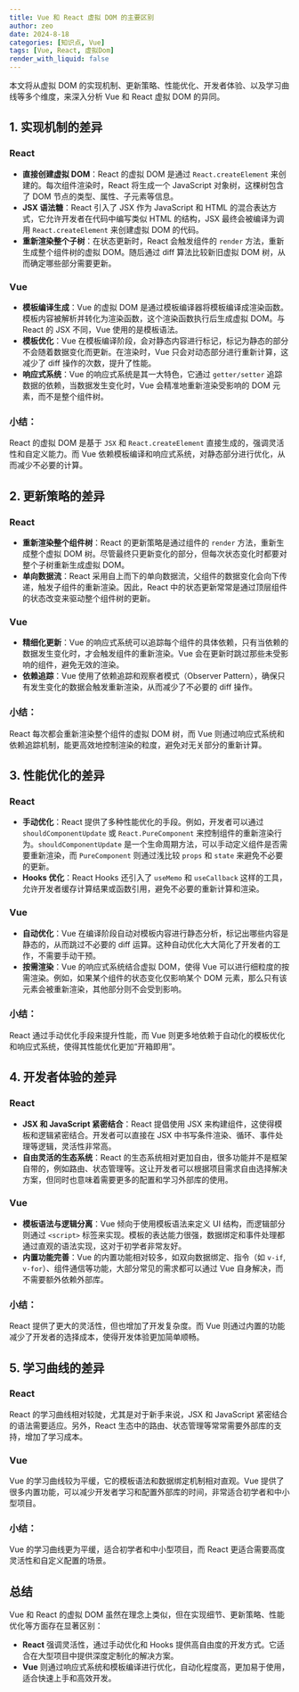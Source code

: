 ```yaml
---
title: Vue 和 React 虚拟 DOM 的主要区别
author: zeo
date: 2024-8-18
categories: [知识点, Vue]
tags: [Vue, React, 虚拟Dom]
render_with_liquid: false
---
```


本文将从虚拟 DOM 的实现机制、更新策略、性能优化、开发者体验、以及学习曲线等多个维度，来深入分析 Vue 和 React 虚拟 DOM 的异同。

## 1. 实现机制的差异

### React
- **直接创建虚拟 DOM**：React 的虚拟 DOM 是通过 `React.createElement` 来创建的。每次组件渲染时，React 将生成一个 JavaScript 对象树，这棵树包含了 DOM 节点的类型、属性、子元素等信息。
- **JSX 语法糖**：React 引入了 JSX 作为 JavaScript 和 HTML 的混合表达方式，它允许开发者在代码中编写类似 HTML 的结构，JSX 最终会被编译为调用 `React.createElement` 来创建虚拟 DOM 的代码。
- **重新渲染整个子树**：在状态更新时，React 会触发组件的 `render` 方法，重新生成整个组件树的虚拟 DOM。随后通过 diff 算法比较新旧虚拟 DOM 树，从而确定哪些部分需要更新。

### Vue
- **模板编译生成**：Vue 的虚拟 DOM 是通过模板编译器将模板编译成渲染函数。模板内容被解析并转化为渲染函数，这个渲染函数执行后生成虚拟 DOM。与 React 的 JSX 不同，Vue 使用的是模板语法。
- **模板优化**：Vue 在模板编译阶段，会对静态内容进行标记，标记为静态的部分不会随着数据变化而更新。在渲染时，Vue 只会对动态部分进行重新计算，这减少了 diff 操作的次数，提升了性能。
- **响应式系统**：Vue 的响应式系统是其一大特色，它通过 `getter/setter` 追踪数据的依赖，当数据发生变化时，Vue 会精准地重新渲染受影响的 DOM 元素，而不是整个组件树。

### 小结：
React 的虚拟 DOM 是基于 `JSX` 和 `React.createElement` 直接生成的，强调灵活性和自定义能力。而 Vue 依赖模板编译和响应式系统，对静态部分进行优化，从而减少不必要的计算。

## 2. 更新策略的差异

### React
- **重新渲染整个组件树**：React 的更新策略是通过组件的 `render` 方法，重新生成整个虚拟 DOM 树。尽管最终只更新变化的部分，但每次状态变化时都要对整个子树重新生成虚拟 DOM。
- **单向数据流**：React 采用自上而下的单向数据流，父组件的数据变化会向下传递，触发子组件的重新渲染。因此，React 中的状态更新常常是通过顶层组件的状态改变来驱动整个组件树的更新。

### Vue
- **精细化更新**：Vue 的响应式系统可以追踪每个组件的具体依赖，只有当依赖的数据发生变化时，才会触发组件的重新渲染。Vue 会在更新时跳过那些未受影响的组件，避免无效的渲染。
- **依赖追踪**：Vue 使用了依赖追踪和观察者模式（Observer Pattern），确保只有发生变化的数据会触发重新渲染，从而减少了不必要的 diff 操作。

### 小结：
React 每次都会重新渲染整个组件的虚拟 DOM 树，而 Vue 则通过响应式系统和依赖追踪机制，能更高效地控制渲染的粒度，避免对无关部分的重新计算。

## 3. 性能优化的差异

### React
- **手动优化**：React 提供了多种性能优化的手段。例如，开发者可以通过 `shouldComponentUpdate` 或 `React.PureComponent` 来控制组件的重新渲染行为。`shouldComponentUpdate` 是一个生命周期方法，可以手动定义组件是否需要重新渲染，而 `PureComponent` 则通过浅比较 `props` 和 `state` 来避免不必要的更新。
- **Hooks 优化**：React Hooks 还引入了 `useMemo` 和 `useCallback` 这样的工具，允许开发者缓存计算结果或函数引用，避免不必要的重新计算和渲染。

### Vue
- **自动优化**：Vue 在编译阶段自动对模板内容进行静态分析，标记出哪些内容是静态的，从而跳过不必要的 diff 运算。这种自动优化大大简化了开发者的工作，不需要手动干预。
- **按需渲染**：Vue 的响应式系统结合虚拟 DOM，使得 Vue 可以进行细粒度的按需渲染。例如，如果某个组件的状态变化仅影响某个 DOM 元素，那么只有该元素会被重新渲染，其他部分则不会受到影响。

### 小结：
React 通过手动优化手段来提升性能，而 Vue 则更多地依赖于自动化的模板优化和响应式系统，使得其性能优化更加“开箱即用”。

## 4. 开发者体验的差异

### React
- **JSX 和 JavaScript 紧密结合**：React 提倡使用 JSX 来构建组件，这使得模板和逻辑紧密结合。开发者可以直接在 JSX 中书写条件渲染、循环、事件处理等逻辑，灵活性非常高。
- **自由灵活的生态系统**：React 的生态系统相对更加自由，很多功能并不是框架自带的，例如路由、状态管理等。这让开发者可以根据项目需求自由选择解决方案，但同时也意味着需要更多的配置和学习外部库的使用。

### Vue
- **模板语法与逻辑分离**：Vue 倾向于使用模板语法来定义 UI 结构，而逻辑部分则通过 `<script>` 标签来实现。模板的表达能力很强，数据绑定和事件处理都通过直观的语法实现，这对于初学者非常友好。
- **内置功能完善**：Vue 的内置功能相对较多，如双向数据绑定、指令（如 `v-if`, `v-for`）、组件通信等功能，大部分常见的需求都可以通过 Vue 自身解决，而不需要额外依赖外部库。

### 小结：
React 提供了更大的灵活性，但也增加了开发复杂度。而 Vue 则通过内置的功能减少了开发者的选择成本，使得开发体验更加简单顺畅。

## 5. 学习曲线的差异

### React
React 的学习曲线相对较陡，尤其是对于新手来说，JSX 和 JavaScript 紧密结合的语法需要适应。另外，React 生态中的路由、状态管理等常常需要外部库的支持，增加了学习成本。

### Vue
Vue 的学习曲线较为平缓，它的模板语法和数据绑定机制相对直观。Vue 提供了很多内置功能，可以减少开发者学习和配置外部库的时间，非常适合初学者和中小型项目。

### 小结：
Vue 的学习曲线更为平缓，适合初学者和中小型项目，而 React 更适合需要高度灵活性和自定义配置的场景。

## 总结

Vue 和 React 的虚拟 DOM 虽然在理念上类似，但在实现细节、更新策略、性能优化等方面存在显著区别：

- **React** 强调灵活性，通过手动优化和 Hooks 提供高自由度的开发方式。它适合在大型项目中提供深度定制化的解决方案。
- **Vue** 则通过响应式系统和模板编译进行优化，自动化程度高，更加易于使用，适合快速上手和高效开发。